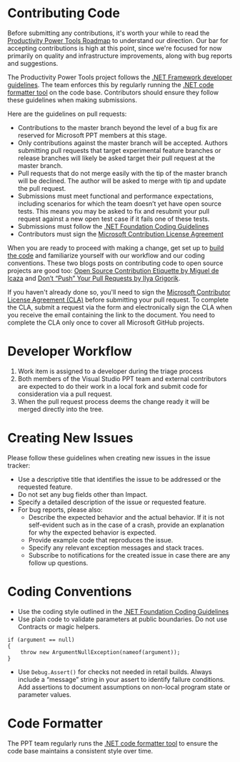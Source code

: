 # Contributing Code

Before submitting any contributions, it's worth your while to read the [Productivity Power Tools Roadmap](https://github.com/Microsoft/VS-PPT/wiki/Roadmap) to understand our direction. Our bar for accepting contributions is high at this point, since we're focused for now primarily  on quality and infrastructure improvements, along with bug reports and suggestions. 

The Productivity Power Tools project follows the [.NET Framework developer guidelines](https://github.com/dotnet/corefx/wiki). The team enforces this by regularly running the [.NET code formatter tool](https://github.com/dotnet/codeformatter) on the code base. Contributors should ensure they follow these guidelines when making submissions.

Here are the guidelines on pull requests:

* Contributions to the master branch beyond the level of a bug fix are reserved for Microsoft PPT members at this stage.
* Only contributions against the master branch will be accepted. Authors submitting pull requests that target experimental feature branches or release branches will likely be asked target their pull request at the master branch.
* Pull requests that do not merge easily with the tip of the master branch will be declined. The author will be asked to merge with tip and update the pull request.
* Submissions must meet functional and performance expectations, including scenarios for which the team doesn’t yet have open source tests. This means you may be asked to fix and resubmit your pull request against a new open test case if it fails one of these tests.
* Submissions must follow the [.NET Foundation Coding Guidelines](https://github.com/dotnet/corefx/wiki)
* Contributors must sign the [Microsoft Contribution License Agreement](https://cla.microsoft.com/)

When you are ready to proceed with making a change, get set up to [build the code](https://github.com/Microsoft/VS-PPT/wiki/Building,-Testing-and-Debugging-the-Sources) and familiarize yourself with our workflow and our coding conventions. These two blogs posts on contributing code to open source projects are good too: [Open Source Contribution Etiquette by Miguel de Icaza](http://tirania.org/blog/archive/2010/Dec-31.html) and [Don’t “Push” Your Pull Requests by Ilya Grigorik](https://www.igvita.com/2011/12/19/dont-push-your-pull-requests/).

If you haven't already done so, you'll need to sign the [Microsoft Contributor License Agreement (CLA)](https://cla.microsoft.com) before submitting your pull request. To complete the CLA, submit a request via the form and electronically sign the CLA when you receive the email containing the link to the document. You need to complete the CLA only once to cover all Microsoft GitHub projects.

# Developer Workflow
1. Work item is assigned to a developer during the triage process
2. Both members of the Visual Studio PPT team and external contributors are expected to do their work in a local fork and submit code for consideration via a pull request.
3. When the pull request process deems the change ready it will be merged directly into the tree.

# Creating New Issues
Please follow these guidelines when creating new issues in the issue tracker:
* Use a descriptive title that identifies the issue to be addressed or the requested feature.
* Do not set any bug fields other than Impact.
* Specify a detailed description of the issue or requested feature.
* For bug reports, please also:
    - Describe the expected behavior and the actual behavior. If it is not self-evident such as in the case of a crash, provide an explanation for why the expected behavior is expected.
    - Provide example code that reproduces the issue.
    - Specify any relevant exception messages and stack traces.
    - Subscribe to notifications for the created issue in case there are any follow up questions.

# Coding Conventions
* Use the coding style outlined in the [.NET Foundation Coding Guidelines](https://github.com/dotnet/corefx/wiki)
* Use plain code to validate parameters at public boundaries. Do not use Contracts or magic helpers.
```
if (argument == null)
{
    throw new ArgumentNullException(nameof(argument));
}
```
* Use ```Debug.Assert()``` for checks not needed in retail builds. Always include a “message” string in your assert to identify failure conditions. Add assertions to document assumptions on non-local program state or parameter values.

# Code Formatter
The PPT team regularly runs the [.NET code formatter tool](https://github.com/dotnet/codeformatter) to ensure the code base maintains a consistent style over time. 


